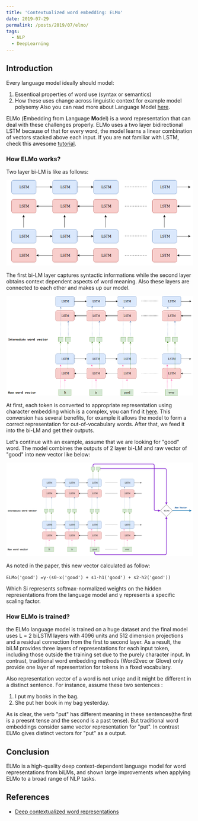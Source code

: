 ```yaml
---
title: 'Contextualized word embedding: ELMo'
date: 2019-07-29
permalink: /posts/2019/07/elmo/
tags:
  - NLP
  - DeepLearning
---
```



## Introduction
Every language model ideally should model: 
1. Essentioal properties of word use (syntax or semantics) 
2. How these uses change across linguistic context for example model polysemy
Also you can read more about Language Model [here](https://en.wikipedia.org/wiki/Language_model).

ELMo (**E**mbedding from **L**anguage **Mo**del) is a word representation that can deal with these challenges properly. ELMo uses a two layer bidirectional LSTM because of that for every word, the model learns a linear combination of vectors stacked above each input. If you are not familiar with LSTM, check this awesome [tutorial](http://colah.github.io/posts/2015-08-Understanding-LSTMs/).

### How ELMo works?
Two layer bi-LM is like as follows: 

![bi ln](https://raw.githubusercontent.com/MhmDSmdi/mhmdsmdi.github.io/master/images/bi_LN.png)

The first bi-LM layer captures syntactic informations while the second layer obtains context dependent aspects of word meaning. Also these layers are connected to each other and makes up our model.

![GIF](https://raw.githubusercontent.com/MhmDSmdi/mhmdsmdi.github.io/master/images/bi_LN_vectors.png)

At first, each token is converted to appropriate representation using character embedding which is a complex, you can find it [here](https://arxiv.org/pdf/1508.06615.pdf).
This conversion has several benefits, for example it allows the model to form a correct representation for out-of-vocabulary words.
After that, we feed it into the bi-LM and get their outputs.

Let's continue with an example, assume that we are looking for "good" word. The model combines the outputs of 2 layer bi-LM and raw vector of "good" into new vector like below:

![IMG](https://raw.githubusercontent.com/MhmDSmdi/mhmdsmdi.github.io/master/images/elmo.png)

As noted in the paper, this new vector calculated as follow:

`ELMo('good') =γ⋅(s0⋅x('good') + s1⋅h1('good') + s2⋅h2('good'))`

Which Si represents softmax-normalized weights on the hidden representations from the language model and γ represents a specific scaling factor.

### How ELMo is trained?
the ELMo language model is trained on a huge dataset and the final model uses L = 2 biLSTM layers with 4096 units and 512 dimension projections and a residual connection from the first to second layer.
As a result, the biLM provides three layers of representations for each input token, including those outside the training set due to the purely character input. In contrast, traditional word embedding methods (Word2vec or Glove) only provide one layer of representation for tokens in a fixed vocabulary.

Also representation vector of a word is not uniqe and it might be different in a distinct sentence. For instance, assume these two sentences :
1. I put my books in the bag.
2. She put her book in my bag yesterday.

As is clear, the verb "put" has different meaning in these sentences(the first is a preesnt tense and the second is a past tense). But traditional word embeddings consider same vector representation for "put". In contrast ELMo gives distinct vectors for "put" as a output.

## Conclusion
ELMo is a high-quality deep context-dependent language model for word representations from biLMs, and shown large improvements when applying ELMo to a broad range of NLP tasks. 

## References
* [Deep contextualized word representations](https://arxiv.org/abs/1802.05365)

